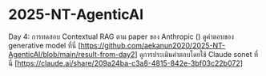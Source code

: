 # 2025-NT-AgenticAI
Day 4: การทดสอบ Contextual RAG ตาม paper ของ Anthropic () ดูคำตอบของ generative model ที่นี่ [https://github.com/aekanun2020/2025-NT-AgenticAI/blob/main/result-from-day2] ดูการประเมินคำตอบโดยใช้ Claude sonet ที่นี่ [https://claude.ai/share/209a24ba-c3a8-4815-842e-3bf03c22b072]
